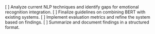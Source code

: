 [ ] Analyze current NLP techniques and identify gaps for emotional recognition integration.
[ ] Finalize guidelines on combining BERT with existing systems.
[ ] Implement evaluation metrics and refine the system based on findings.
[ ] Summarize and document findings in a structured format.